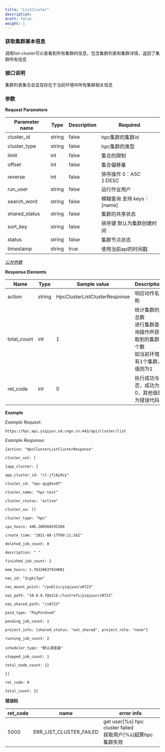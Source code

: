```yaml
---
title: "ListCluster"
description: 
draft: false
weight: 1
---
```


### 获取集群基本信息

调用list-cluster可以查看到所有集群的信息，包含集群列表和集群详情，返回了集群所有信息

### **接口说明**

集群列表集合会显现存在于当前环境中所有集群相关信息

### 参数

**Request Parameters**

| Parameter name | Type | Description | Required |
| --- | --- | --- | --- |
| cluster_id | string | false       | hpc集群的集群id            |
| cluster_type | string | false | hpc集群的类型 |
| limit | int | false | 集合的限制 |
| offset | int | false | 集合偏移量 |
| reverse | int | false | 排序操作 0：ASC 1:DESC |
| run_user | string | false | 运行作业用户 |
| search_word | string | false | 模糊查询 支持 keys：[name] |
| shared_status | string | false | 集群的共享状态 |
| sort_key | string | false | 排序键 默认为集群创建时间 |
| status | string | false | 集群节点状态 |
| timestamp | string | true | 使用当前api的时间戳 |

[_公共参数_](../../../parameters/)

**Response Elements**

| Name | Type | Sample value | Description |
| --- | --- | --- | --- |
| action | string | HpcClusterListClusterResponse | 响应动作名称 |
| total_count | int | 1 | 统计集群的总数<br>进行集群查询操作所获取到的集群个数</br>如当前环境有1个集群，值则为1 |
| ret_code | int | 0 | 执行成功与否，成功为0，其他值则为错误代码 |

**Example**

_Example Request_:

```
https://hpc.api.yiqiyun.sd.cegn.cn:443/api/cluster/list
```

_Example Response_:

```
{action: "HpcClusterListClusterResponse"

cluster_set: [

{app_cluster: {

app_cluster_id: "cl-jfj8y9zy"

cluster_id: "hpc-qig9xu97"

cluster_name: "hpc-test"

cluster_status: "active"

cluster_sw: []

cluster_type: "hpc"

cpu_hours: 446.200560295289

create_time: "2021-08-17T09:11:16Z"

deleted_job_count: 0

description: " "

finished_job_count: 2

mem_hours: 1.76339637934081

nas_id: "2cgki7pe"

nas_mount_point: "/public/yiqiyun/s0723"

nas_path: "10.0.0.7@o2ib:/lustrefs/yiqiyun/s0723"

nas_shared_path: "/s0723"

paid_type: "PayForUsed"

pending_job_count: 1

project_info: {shared_status: "not_shared", project_role: "none"}

running_job_count: 2

scheduler_type: "默认调度器"

stopped_job_count: 1

total_node_count: 1}

}]

ret_code: 0

total_count: 1}
```

**错误码**

| ret_code | name                    | error info                                                   |
| -------- | ----------------------- | ------------------------------------------------------------ |
| 5000     | ERR_LIST_CLUSTER_FAILED | get user[%s] hpc cluster failed<br>获取用户[%s]超算hpc集群失败</br> |

